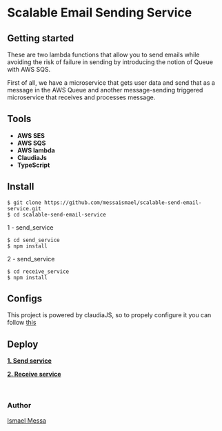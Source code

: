 # Scalable Email Sending Service


## Getting started
These are two lambda functions that allow you to send emails while avoiding the risk of failure in sending by introducing the notion of Queue with AWS SQS.

First of all, we have a microservice that gets user data and send that as a message in the AWS Queue and another message-sending triggered microservice that receives and processes message.


## Tools

 - **AWS SES**
 - **AWS SQS**
 - **AWS lambda**
 - **ClaudiaJs**
 - **TypeScript**


## Install


    $ git clone https://github.com/messaismael/scalable-send-email-service.git
    $ cd scalable-send-email-service

1 - send_service

    $ cd send_service
    $ npm install


2 - send_service

    $ cd receive_service
    $ npm install

## Configs

This project is powered by claudiaJS, so to propely configure it you can follow [this](https://claudiajs.com/tutorials/installing.html)



## Deploy

**[1. Send service](/send_service/README.md)**

**[2. Receive service](/receive_service/README.md)**

<br>

### Author

[Ismael Messa](https://github.com/messaismael)
